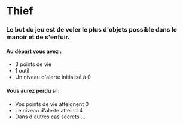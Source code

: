 # Thief

### Le but du jeu est de voler le plus d'objets possible dans le manoir et de s'enfuir.

#### Au départ vous avez :
* 3 points de vie
* 1 outil
* Un niveau d'alerte initialisé à 0

#### Vous aurez perdu si :
* Vos points de vie atteignent 0
* Le niveau d'alerte atteind 4
* Dans d'autres cas secrets ...
